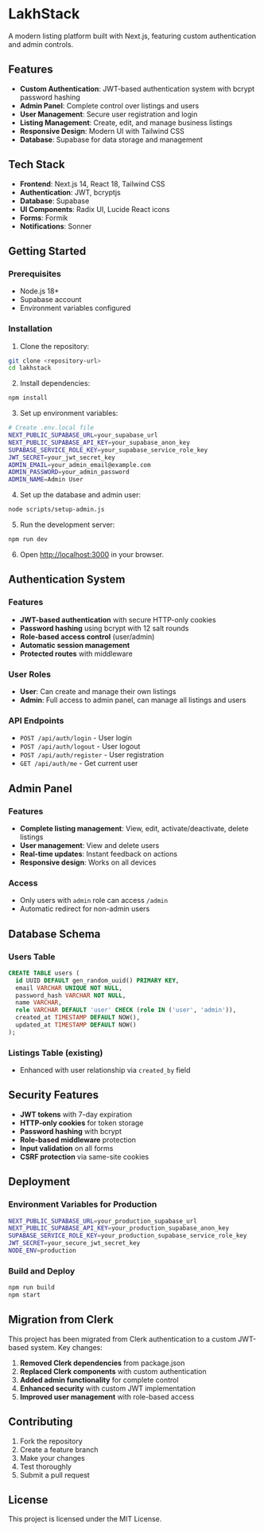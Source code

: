 # LakhStack

A modern listing platform built with Next.js, featuring custom authentication and admin controls.

## Features

- **Custom Authentication**: JWT-based authentication system with bcrypt password hashing
- **Admin Panel**: Complete control over listings and users
- **User Management**: Secure user registration and login
- **Listing Management**: Create, edit, and manage business listings
- **Responsive Design**: Modern UI with Tailwind CSS
- **Database**: Supabase for data storage and management

## Tech Stack

- **Frontend**: Next.js 14, React 18, Tailwind CSS
- **Authentication**: JWT, bcryptjs
- **Database**: Supabase
- **UI Components**: Radix UI, Lucide React icons
- **Forms**: Formik
- **Notifications**: Sonner

## Getting Started

### Prerequisites

- Node.js 18+ 
- Supabase account
- Environment variables configured

### Installation

1. Clone the repository:
```bash
git clone <repository-url>
cd lakhstack
```

2. Install dependencies:
```bash
npm install
```

3. Set up environment variables:
```bash
# Create .env.local file
NEXT_PUBLIC_SUPABASE_URL=your_supabase_url
NEXT_PUBLIC_SUPABASE_API_KEY=your_supabase_anon_key
SUPABASE_SERVICE_ROLE_KEY=your_supabase_service_role_key
JWT_SECRET=your_jwt_secret_key
ADMIN_EMAIL=your_admin_email@example.com
ADMIN_PASSWORD=your_admin_password
ADMIN_NAME=Admin User
```

4. Set up the database and admin user:
```bash
node scripts/setup-admin.js
```

5. Run the development server:
```bash
npm run dev
```

6. Open [http://localhost:3000](http://localhost:3000) in your browser.

## Authentication System

### Features
- **JWT-based authentication** with secure HTTP-only cookies
- **Password hashing** using bcrypt with 12 salt rounds
- **Role-based access control** (user/admin)
- **Automatic session management**
- **Protected routes** with middleware

### User Roles
- **User**: Can create and manage their own listings
- **Admin**: Full access to admin panel, can manage all listings and users

### API Endpoints
- `POST /api/auth/login` - User login
- `POST /api/auth/logout` - User logout
- `POST /api/auth/register` - User registration
- `GET /api/auth/me` - Get current user

## Admin Panel

### Features
- **Complete listing management**: View, edit, activate/deactivate, delete listings
- **User management**: View and delete users
- **Real-time updates**: Instant feedback on actions
- **Responsive design**: Works on all devices

### Access
- Only users with `admin` role can access `/admin`
- Automatic redirect for non-admin users

## Database Schema

### Users Table
```sql
CREATE TABLE users (
  id UUID DEFAULT gen_random_uuid() PRIMARY KEY,
  email VARCHAR UNIQUE NOT NULL,
  password_hash VARCHAR NOT NULL,
  name VARCHAR,
  role VARCHAR DEFAULT 'user' CHECK (role IN ('user', 'admin')),
  created_at TIMESTAMP DEFAULT NOW(),
  updated_at TIMESTAMP DEFAULT NOW()
);
```

### Listings Table (existing)
- Enhanced with user relationship via `created_by` field

## Security Features

- **JWT tokens** with 7-day expiration
- **HTTP-only cookies** for token storage
- **Password hashing** with bcrypt
- **Role-based middleware** protection
- **Input validation** on all forms
- **CSRF protection** via same-site cookies

## Deployment

### Environment Variables for Production
```bash
NEXT_PUBLIC_SUPABASE_URL=your_production_supabase_url
NEXT_PUBLIC_SUPABASE_API_KEY=your_production_supabase_anon_key
SUPABASE_SERVICE_ROLE_KEY=your_production_supabase_service_role_key
JWT_SECRET=your_secure_jwt_secret_key
NODE_ENV=production
```

### Build and Deploy
```bash
npm run build
npm start
```

## Migration from Clerk

This project has been migrated from Clerk authentication to a custom JWT-based system. Key changes:

1. **Removed Clerk dependencies** from package.json
2. **Replaced Clerk components** with custom authentication
3. **Added admin functionality** for complete control
4. **Enhanced security** with custom JWT implementation
5. **Improved user management** with role-based access

## Contributing

1. Fork the repository
2. Create a feature branch
3. Make your changes
4. Test thoroughly
5. Submit a pull request

## License

This project is licensed under the MIT License.
